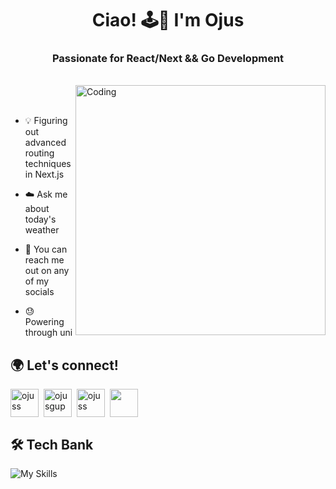 <h1 align="center">Ciao! 🕹️🪼 I'm Ojus</h1>
<h3 align="center">Passionate for React/Next && Go Development</h3>

<br>

<img align="right" alt="Coding" width="400" src="https://d1fujncubipnn4.cloudfront.net/u5mk5n%2Fpreview%2F61546486%2Fmain_large.gif?response-content-disposition=inline%3Bfilename%3D%22main_large.gif%22%3B&response-content-type=image%2Fgif&Expires=1728747952&Signature=T6QQuZ5bDW5LsMw3iG-Z4BxoKWZ7E4LDKqrYZh5VbLk9FKb7CLxDFPez6t9mqqyX~LoDSx~W4Ku-d7EInDK2QVZWiWN-LAkAwaYL0TPyj-SmdPIh0b7m3d1QHHRyETECslhEapEVO5ErCguUoen04kpOZKecBNwaQjHV5L~SAEVrbI~wdHMgj0Sm3HnfOUR-GbCaF5DRVwp5rW9EQ1Z86sCely384BzHTeDURM6jBGExAx7dmAHYdOtlCdzoMcyNr8zBs9H6xrBuNZPQDu7P3IYcBTVd4M3lGeowLgkJU~20BCGI9ze8IxNPUIpaoZnucFH~Qp-j0WfT1CeuNmMaFA__&Key-Pair-Id=APKAJT5WQLLEOADKLHBQ">

<br>
<br>

- 💡 Figuring out advanced routing techniques in Next.js

- ☁️ Ask me about today's weather

- 📨 You can reach me out on any of my socials

- 😓 Powering through uni

<h2 align="left">🌍 Let's connect!</h2>

<a href="https://linkedin.com/in/ojuss" target="blank"><img align="center" src="https://go-skill-icons.vercel.app/api/icons?i=linkedin" alt="ojuss" height="45" width="45" /></a>&nbsp;
<a href="https://instagram.com/ojusw" target="blank"><img align="center" src="https://go-skill-icons.vercel.app/api/icons?i=instagram" alt="ojusgup" height="45" width="45" /></a>&nbsp;
<a href="https://www.leetcode.com/ojuss" target="blank"><img align="center" src="https://go-skill-icons.vercel.app/api/icons?i=leetcode" alt="ojuss" height="45" width="45" /></a>&nbsp;
<a href="https://discord.gg/https://discord.gg/gprZUGqVSR" target="blank"><img align="center" src="https://go-skill-icons.vercel.app/api/icons?i=discord" height="45" width="45" /></a>


<h2 align="left">🛠️ Tech Bank </h2>

![My Skills](https://skillicons.dev/icons?i=cpp,go,js,ts,nextjs,tailwind,git,linux,vercel)



